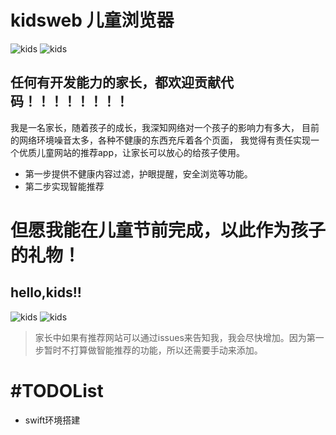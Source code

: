 # kidsweb 儿童浏览器

![kids](http://img1.cache.netease.com/catchpic/E/EE/EED848AA3E0F158EDF947C433552ACE0.jpg)
![kids](http://p2.pccoo.cn/bbs/20140402/201404021405139965m.jpeg)


## 任何有开发能力的家长，都欢迎贡献代码！！！！！！！！
   我是一名家长，随着孩子的成长，我深知网络对一个孩子的影响力有多大，
    目前的网络环境噪音太多，各种不健康的东西充斥着各个页面，
    我觉得有责任实现一个优质儿童网站的推荐app，让家长可以放心的给孩子使用。

* 第一步提供不健康内容过滤，护眼提醒，安全浏览等功能。
* 第二步实现智能推荐

#   但愿我能在儿童节前完成，以此作为孩子的礼物！

## hello,kids!!
![kids](http://pic.qiantucdn.com/58pic/17/89/69/04p58PICAwf_1024.jpg)
![kids](http://zx.zlscz.com/wp-content/uploads/2011/05/liwu2.jpg)
> 家长中如果有推荐网站可以通过issues来告知我，我会尽快增加。因为第一步暂时不打算做智能推荐的功能，所以还需要手动来添加。

#TODOList
========
+ swift环境搭建
